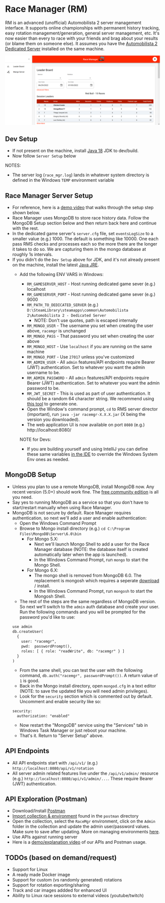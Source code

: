 # Race Manager (RM)
RM is an advanced (unofficial) Automobilista 2 server management interface. It supports online championships with permanent history tracking, easy rotation management/generation, general server management, etc. It's now easier than every to race with your friends and brag about your results (or blame them on someone else). It assumes you have the [Automobilista 2 Dedicated Server](https://steamdb.info/app/1338040/z) installed on the same machine.

![Race Manager home screen](https://github.com/cauld/race_mgr/blob/main/screenshots/race_mgr_home.png?raw=true)

## Dev Setup
- If not present on the machine, install [Java 18](https://docs.aws.amazon.com/corretto/latest/corretto-18-ug/downloads-list.html) JDK to dev/build.
- Now follow `Server Setup` below

NOTES:
- The server log (`race_mgr.log`) lands in whatever system directory is defined in the Windows `TEMP` environment variable

## Race Manager Server Setup
- For reference, here is a [demo video](https://www.youtube.com/watch?v=qrG-Usr3-2A) that walks through the setup step shown below.
- Race Manager uses MongoDB to store race history data. Follow the MongoDB Setup section below and then return back here and continue with the rest.
- In the dedicated game server's `server.cfg` file, set `eventsLogSize` to a smaller value (e.g.) 1000. The default is something like 10000. One each pass RMS checks and processes each so the more there are the longer it takes to do so. We are capturing them in the mongo database at roughly 1s intervals.
- If you didn't do the `Dev Setup` above for JDK, and it's not already present on the machine, install the latest [Java JRE](https://docs.aws.amazon.com/corretto/latest/corretto-18-ug/downloads-list.html).
  - Add the following ENV VARS in Windows:
    - `RM_GAMESERVER_HOST` - Host running dedicated game sever (e.g.) localhost
    - `RM_GAMESERVER_PORT` - Host running dedicated game sever (e.g.) 9000
    - `RM_PATH_TO_DEDICATED_SERVER` (e.g.) `D:\SteamLibrary\steamapps\common\Automobilista 2\Automobilista 2 - Dedicated Server`
      - NOTE: Don't use quotes, path is escaped internally
    - `RM_MONGO_USER` - The username you set when creating the user above, `racemgr` is unchanged
    - `RM_MONGO_PASS` - That password you set when creating the user above
    - `RM_MONGO_HOST` - Use `localhost` if you are running on the same machine
    - `RM_MONGO_PORT` - Use `27017` unless you've customized
    - `RM_ADMIN_USER` - All `admin` features/API endpoints require Bearer (JWT) authentication. Set to whatever you want the admin username to be.
    - `RM_ADMIN_PASSWORD` - All `admin` features/API endpoints require Bearer (JWT) authentication. Set to whatever you want the admin password to be.
    - `RM_JWT_SECRET` - This is used as part of user authentication. It should be a random 64 character string. We recommend using [this tool](http://www.unit-conversion.info/texttools/random-string-generator/) to generate one.
    - Open the Window's command prompt, `cd` to RMS server director (important), run `java -jar racemgr-X.X.X.jar` (X being the version you downloaded).
    - The web application UI is now available on port `8080` (e.g.) http://localhost:8080/

    NOTE for Devs:
    - If you are building yourself and using IntelliJ you can define these same variables [in the IDE](https://www.jetbrains.com/help/objc/add-environment-variables-and-program-arguments.html) to override the Windows System Env ones as needed.

## MongoDB Setup
- Unless you plan to use a remote MongoDB, install MongoDB now. Any recent version (5.0+) should work fine. The [free community edition](https://www.mongodb.com/try/download/community) is all you need.
- Say yes to running MongoDB as a service so that you don't have to start/restart manually when using Race Manager.
- MongoDB is not secure by default. Race Manager requires authentication, so next we'll add a user and enable authentication:
  - Open the Windows Command Prompt
  - Browse to Mongo install directory (e.g.) `cd C:\Program Files\MongoDB\Server\6.0\bin` 
    - For Mongo 5.X:
      - Next we'll launch Mongo Shell to add a user for the Race Manager database (NOTE: the database itself is created automatically later when the app is launched).
      - In the Windows Command Prompt, run `mongo` to start the Mongo Shell.
    - For Mongo 6.X:
      - The mongo shell is removed from MongoDB 6.0. The replacement is mongosh which requires a seperate [download](https://www.mongodb.com/docs/mongodb-shell/install/#install-from-msi) / install. 
      - In the Windows Command Prompt, run `mongosh` to start the Mongosh Shell.
  - The rest of the steps are the same regardless of MongoDB version. So next we'll switch to the `admin` auth database and create your user. Run the following commands and you will be prompted for the password you'd like to use:
  ```
  use admin
  db.createUser(
    {
      user: "racemgr",
      pwd:  passwordPrompt(),
      roles: [ { role: "readWrite", db: "racemgr" } ]
    }
  )
  ```
  - From the same shell, you can test the user with the following command, `db.auth("racemgr", passwordPrompt())`. A return value of `1` is good.
  - Back in the Mongo install directory, open `mongod.cfg` in a text editor (NOTE: to save the updated file you will need admin privileges).
  - Look for the `security` section which is commented out by default. Uncomment and enable security like so:
  ```
  security:
    authorization: "enabled"
  ```
  - Now restart the "MongoDB" service using the "Services" tab in Windows Task Manager or just reboot your machine.
  - That's it. Return to "Server Setup" above.

## API Endpoints
- All API endpoints start with `/api/v1/` (e.g.) `http://localhost:8080/api/v1/rotation`
- All server admin related features live under the `/api/v1/admin/` resource (e.g.) `http://localhost:8080/api/v1/admin/...`. These require Bearer (JWT) authentication.

## API Exploration (Postman)
- Download/Install [Postman](https://www.postman.com/downloads/)
- [Import collection & environment](https://learning.postman.com/docs/getting-started/importing-and-exporting-data/) found in the `postman` directory
- Open the collection, select the `RaceMgr` environment, click on the `Admin` folder in the collection and update the admin user/password values. Make sure to save after updating. More on managing environments [here](https://learning.postman.com/docs/sending-requests/managing-environments/).
- Use APIs against running server
- Here is a [demo/explanation video](https://www.youtube.com/watch?v=_ou79ZR819s&ab_channel=RaceManager) of our APIs and Postman usage.

## TODOs (based on demand/request)
- Support for Linux
- A ready made Docker image
- Support for custom (vs randomly generated) rotations
- Support for rotation exporting/sharing
- Track and car images addded for enhanced UI
- Ability to Linux race sessions to external videos (youtube/twitch)
